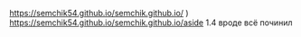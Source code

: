 https://semchik54.github.io/semchik.github.io/
)
https://semchik54.github.io/semchik.github.io/aside 1.4
вроде всё починил
